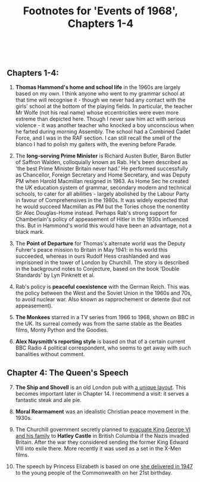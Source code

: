 ﻿---
layout: post
title: Footnotes for 'Events of 1968', Chapters 1-4
category: references
---

<br/>

## Chapters 1-4: 

1. **Thomas Hammond's home and school life** in the 1960s are largely based on my own. I think anyone who went to my grammar school at that time will recognise it - though we never had any contact with the girls' school at the bottom of the playing fields. In particular, the teacher Mr Wolfe (not his real name) whose eccentricities were even more extreme than depicted here. Though I never saw him act with serious violence - it was another teacher who knocked a boy unconscious when he farted during morning Assembly. The school had a Combined Cadet Force, and I was in the RAF section. I can still recall the smell of the blanco I had to polish my gaiters with, the evening before Parade. 

2. The **long-serving Prime Minister** is Richard Austen Butler, Baron Butler of Saffron Walden, colloquially known as Rab. He's been described as 'the best Prime Minister Britain never had.' He performed successfully as Chancellor, Foreign Secretary and Home Secretary, and was Deputy PM when Harold Macmillan resigned in 1963. As Home Sec he created the UK education system of grammar, secondary modern and technical schools, to cater for all abilities - largely abolished by the Labour Party in favour of Comprehensives in the 1980s. It was widely expected that he would succeed Macmillan as PM but the Tories chose the nonentity Sir Alec Douglas-Home instead. Perhaps Rab's strong support for Chamberlain's policy of appeasement of Hitler in the 1930s influenced this. But in Hammond's world this would have been an advantage, not a black mark.

3. The **Point of Departure** for Thomas's alternate world was the Deputy Fuhrer's peace mission to Britain in May 1941: in his world this succeeded, whereas in ours Rudolf Hess crashlanded and was imprisoned in the tower of London by Churchill. The story is described in the background notes to Conjecture, based on the book 'Double Standards' by Lyn Pinknett et al.

4. Rab's policy is **peaceful coexistence** with the German Reich. This was the policy between the West and the Soviet Union in the 1960s and 70s, to avoid nuclear war. Also known as rapprochement or detente (but not appeasement). 

5. **The Monkees** starred in a TV series from 1966 to 1968, shown on BBC in the UK. Its surreal comedy was from the same stable as the Beatles films, Monty Python and the Goodies.

6. **Alex Naysmith's reporting style** is based on that of a certain current BBC Radio 4 political correspondent, who seems to get away with such banalities without comment.

## Chapter 4:  The Queen's Speech

7. **The Ship and Shovell** is an old London pub with [a unique layout](https://www.tripadvisor.co.uk/Restaurant_Review-g186338-d2074032-Reviews-Ship_Shovell-London_England.html). This becomes important later in Chapter 14. I recommend a visit: it serves a fantastic steak and ale pie.

8. **Moral Rearmament** was an idealistic Christian peace movement in the 1930s.

9. The Churchill government secretly planned to [evacuate King George VI and his family](https://www.capitaldaily.ca/news/queen-elizabeth-hatley-castle-second-world-war-king-george) to **Hatley Castle** in British Columbia if the Nazis invaded Britain. After the war they considered sending the former King Edward VIII into exile there. More recently it was used as a set in the X-Men films.  

10. The speech by Princess Elizabeth is based on one [she delivered in 1947](https://www.royal.uk/21st-birthday-speech-21-april-1947) to the young people of the Commonwealth on her 21st birthday. 



<br/>

 

   
  
 

